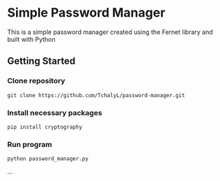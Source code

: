 # Simple Password Manager

This is a simple password manager created using the Fernet library and built with Python

## Getting Started

### Clone repository
```
git clone https://github.com/TchalyL/password-manager.git
```

### Install necessary packages
```
pip install cryptography
```

### Run program
```
python password_manager.py
```

...



